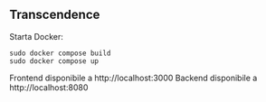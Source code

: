 ## Transcendence

Starta Docker:

```
sudo docker compose build
sudo docker compose up
```

Frontend disponibile a http://localhost:3000
Backend disponibile a http://localhost:8080